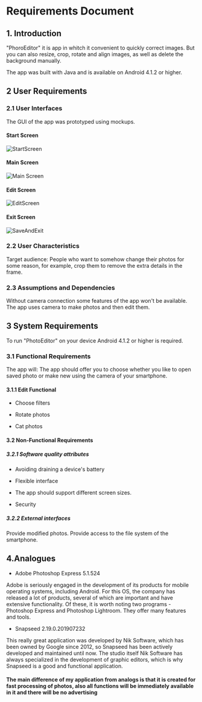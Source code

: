 # Requirements Document
## 1. Introduction
"PhoroEditor" it is app in whitch it convenient to quickly correct images. But you can also resize, crop, rotate and align images, as well as delete the background manually.

The app was built with Java and is available on Android 4.1.2  or higher.

##  2 User Requirements


###  2.1 User Interfaces
The GUI of the app was prototyped using mockups.

#### Start Screen

![StartScreen](https://github.com/B1nvoker/-photo_editor/blob/master/Mockups/StartScreen.png)

#### Main Screen

![Main Screen](https://github.com/B1nvoker/-photo_editor/blob/master/Mockups/MainScreen.png)

#### Edit Screen

![EditScreen](https://github.com/B1nvoker/-photo_editor/blob/master/Mockups/EditScreen.png)

#### Exit Screen

![SaveAndExit](https://github.com/B1nvoker/-photo_editor/blob/master/Mockups/SaveAndExit.png)


###  2.2 User Characteristics
Target audience: 
People who want to somehow change their photos for some reason, for example, crop them to remove the extra details in the frame.

###  2.3 Assumptions and Dependencies
Without camera connection some features of the app won't be available. The app uses camera to make photos and then edit them.

##  3 System Requirements
To run "PhotoEditor" on your device Android 4.1.2 or higher is required.

###  3.1 Functional Requirements
The app will: 
The app should offer you to choose whether you like to open saved photo or make new using the camera of your smartphone.
####  3.1.1 Edit Functional

  * Choose filters
  
  * Rotate photos
  
  * Cat photos
  
####  3.2 Non-Functional Requirements
  ##### 3.2.1 Software quality attributes
   * Avoiding draining a device's battery
   
   * Flexible interface
   
   * The app should support different screen sizes.
   
   * Security
  ##### 3.2.2 External interfaces
  Provide modified photos. Provide access to the file system of the smartphone.
   
## 4.Analogues


* Adobe Photoshop Express 5.1.524  

Adobe is seriously engaged in the development of its products for mobile operating systems, including Android. For this OS, the company has released a lot of products, several of which are important and have extensive functionality. Of these, it is worth noting two programs - Photoshop Express and Photoshop Lightroom. They offer many features and tools.

* Snapseed 2.19.0.201907232


This really great application was developed by Nik Software, which has been owned by Google since 2012, so Snapseed has been actively developed and maintained until now. The studio itself Nik Software has always specialized in the development of graphic editors, which is why Snapseed is a good and functional application.


#### The main difference of my application from analogs is that it is created for fast processing of photos, also all functions will be immediately available in it and there will be no advertising

